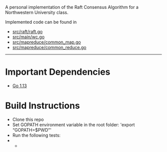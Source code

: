 A personal implementation of the Raft Consensus Algorithm for a Northwestern University class.

Implemented code can be found in
* [src/raft/raft.go](https://github.com/Faraaz-Beyabani/NU-Raft-Consensus/blob/master/src/raft/raft.go)
* [src/main/wc.go](https://github.com/Faraaz-Beyabani/NU-Raft-Consensus/blob/master/src/main/wc.go)
* [src/mapreduce/common_map.go](https://github.com/Faraaz-Beyabani/NU-Raft-Consensus/blob/master/src/mapreduce/common_map.go)
* [src/mapreduce/common_reduce.go](https://github.com/Faraaz-Beyabani/NU-Raft-Consensus/blob/master/src/mapreduce/common_reduce.go)

---

# Important Dependencies
* [Go 1.13](https://golang.org/dl/)

# Build Instructions
* Clone this repo
* Set GOPATH environment variable in the root folder: 'export “GOPATH=$PWD”'
* Run the following tests:
* *

